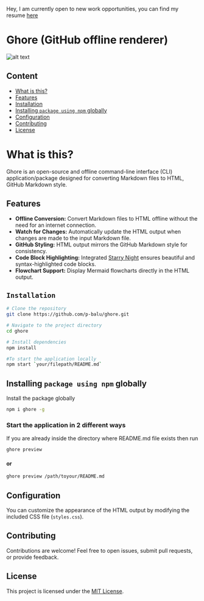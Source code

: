 Hey, I am currently open to new work opportunities, you can find my resume [here](https://github.com/p-balu/resume/blob/main/resume_balachander-4.pdf?raw=true)

# Ghore (GitHub offline renderer)

![alt text]("https://github.com/p-balu/ghore/blob/master/public/assets/Screenshot.png)

## Content

- [What is this?](#what-is-this)
- [Features](#features)
- [Installation](#installation)
- [Installing `package using npm` globally](#installing-package-using-npm-globally)
- [Configuration](#configuration)
- [Contributing](#contributing)
- [License](#license)

# What is this?

Ghore is an open-source and offline command-line interface (CLI) application/package designed for converting Markdown files to HTML, GitHub Markdown style.

## Features

- **Offline Conversion:** Convert Markdown files to HTML offline without the need for an internet connection.
- **Watch for Changes:** Automatically update the HTML output when changes are made to the input Markdown file.
- **GitHub Styling:** HTML output mirrors the GitHub Markdown style for consistency.
- **Code Block Highlighting:** Integrated [Starry Night](https://github.com/your-username/starry-night) ensures beautiful and syntax-highlighted code blocks.
- **Flowchart Support:** Display Mermaid flowcharts directly in the HTML output.

## `Installation`

```bash
# Clone the repository
git clone https://github.com/p-balu/ghore.git

# Navigate to the project directory
cd ghore

# Install dependencies
npm install

#To start the application locally
npm start `your/filepath/README.md`
```

## Installing `package using npm` globally

Install the package globally

```sh
npm i ghore -g
```

### Start the application in 2 different ways

If you are already inside the directory where README.md file exists then run

```bash
ghore preview
```

#### or

```sh
ghore preview /path/toyour/README.md
```

## Configuration

You can customize the appearance of the HTML output by modifying the included CSS file (`styles.css`).

## Contributing

Contributions are welcome! Feel free to open issues, submit pull requests, or provide feedback.

## License

This project is licensed under the [MIT License](LICENSE).
